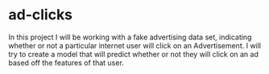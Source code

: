 # ad-clicks
In this project I will be working with a fake advertising data set, indicating whether or not a particular internet user will click on an Advertisement. I will try to create a model that will predict whether or not they will click on an ad based off the features of that user.
